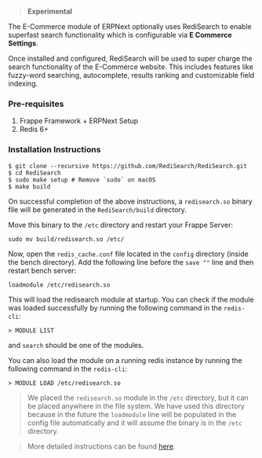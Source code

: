 > **Experimental**

The E-Commerce module of ERPNext optionally uses RediSearch to enable superfast search functionality which is configurable via **E Commerce Settings**.

Once installed and configured, RediSearch will be used to super charge the search functionality of the E-Commerce website. This includes features like fuzzy-word searching, autocomplete, results ranking and customizable field indexing.

### Pre-requisites

1.  Frappe Framework + ERPNext Setup
2.  Redis 6+

### Installation Instructions

```
$ git clone --recursive https://github.com/RediSearch/RediSearch.git
$ cd RediSearch
$ sudo make setup # Remove `sudo` on macOS
$ make build
```

On successful completion of the above instructions, a `redisearch.so` binary file will be generated in the `RediSearch/build` directory.

Move this binary to the `/etc` directory and restart your Frappe Server:

```
sudo mv build/redisearch.so /etc/
```

Now, open the `redis_cache.conf` file located in the `config` directory (inside the bench directory). Add the following line before the `save ""` line and then restart bench server:

```
loadmodule /etc/redisearch.so
```

This will load the redisearch module at startup. You can check if the module was loaded successfully by running the following command in the `redis-cli`:

```
> MODULE LIST
```

and `search` should be one of the modules.

You can also load the module on a running redis instance by running the following command in the `redis-cli`:

```
> MODULE LOAD /etc/redisearch.so
```

> We placed the `redisearch.so` module in the `/etc` directory, but it can be placed anywhere in the file system. We have used this directory because in the future the `loadmodule` line will be populated in the config file automatically and it will assume the binary is in the `/etc` directory.

> More detailed instructions can be found [here](https://oss.redislabs.com/redisearch/Quick_Start/#building_and_running_from_source).